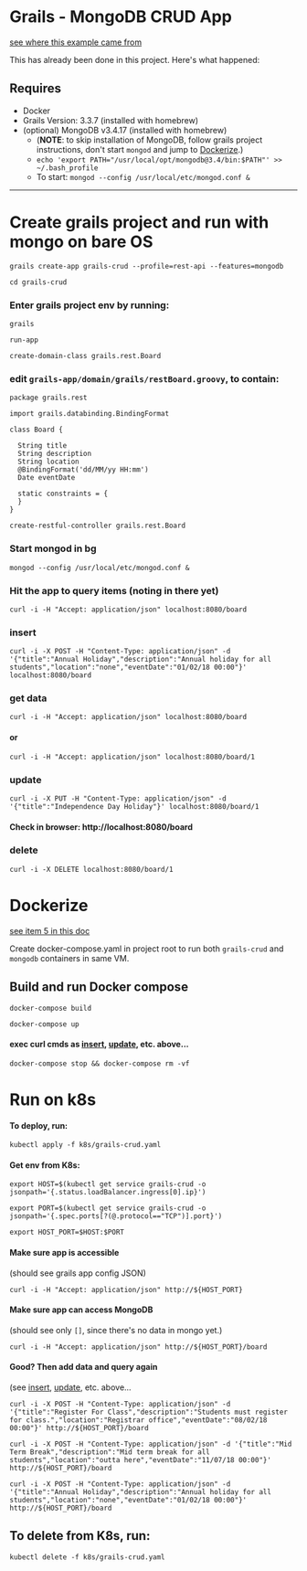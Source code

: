 

# Grails - MongoDB CRUD App
[see where this example came from](https://www.djamware.com/post/5a6dd5c680aca7059c142977/grails-3-mongodb-and-rest-api-profile-crud-application)

This has already been done in this project.  Here's what happened:

## Requires
* Docker
* Grails Version: 3.3.7 (installed with homebrew)
* (optional) MongoDB v3.4.17 (installed with homebrew)
  * (**NOTE**: to skip installation of MongoDB, follow grails project instructions, don't start `mongod` and jump to [Dockerize](#Dockerize).)
  * `echo 'export PATH="/usr/local/opt/mongodb@3.4/bin:$PATH"' >> ~/.bash_profile`
  * To start: `mongod --config /usr/local/etc/mongod.conf &`

---
# Create grails project and run with mongo on bare OS
  `grails create-app grails-crud --profile=rest-api --features=mongodb`
  
  `cd grails-crud`
### Enter grails project env by running:
  `grails`

  `run-app`

  `create-domain-class grails.rest.Board`

### edit `grails-app/domain/grails/restBoard.groovy`, to contain:
```
package grails.rest

import grails.databinding.BindingFormat

class Board {

  String title
  String description
  String location
  @BindingFormat('dd/MM/yy HH:mm')
  Date eventDate

  static constraints = {
  }
}
```
  `create-restful-controller grails.rest.Board`

### Start mongod in bg
`mongod --config /usr/local/etc/mongod.conf &`

### Hit the app to query items (noting in there yet)
  `curl -i -H "Accept: application/json" localhost:8080/board`
### insert
  `curl -i -X POST -H "Content-Type: application/json" -d '{"title":"Annual Holiday","description":"Annual holiday for all students","location":"none","eventDate":"01/02/18 00:00"}' localhost:8080/board`
### get data
  `curl -i -H "Accept: application/json" localhost:8080/board`
#### or 
  `curl -i -H "Accept: application/json" localhost:8080/board/1`
### update
  `curl -i -X PUT -H "Content-Type: application/json" -d '{"title":"Independence Day Holiday"}' localhost:8080/board/1`
#### Check in browser: http://localhost:8080/board
### delete
  `curl -i -X DELETE localhost:8080/board/1`

# Dockerize
[see item 5 in this doc](http://guides.grails.org/grails-as-docker-container/guide/#usingOnlyDocker)

Create docker-compose.yaml in project root to run both `grails-crud` and `mongodb` containers in same VM.

## Build and run Docker compose
  `docker-compose build`

  `docker-compose up`
#### exec curl cmds as [insert](#insert), [update](#update), etc. above...
  `docker-compose stop && docker-compose rm -vf`

# Run on k8s
#### To deploy, run:
`kubectl apply -f k8s/grails-crud.yaml`

#### Get env from K8s:
`export HOST=$(kubectl get service grails-crud -o jsonpath='{.status.loadBalancer.ingress[0].ip}')`

`export PORT=$(kubectl get service grails-crud -o jsonpath='{.spec.ports[?(@.protocol=="TCP")].port}')`

`export HOST_PORT=$HOST:$PORT`

#### Make sure app is accessible
(should see grails app config JSON)

`curl -i -H "Accept: application/json" http://${HOST_PORT}`

#### Make sure app can access MongoDB
(should see only `[]`, since there's no data in mongo yet.)

`curl -i -H "Accept: application/json" http://${HOST_PORT}/board`

#### Good?  Then add data and query again
(see [insert](#insert), [update](#update), etc. above...

`curl -i -X POST -H "Content-Type: application/json" -d '{"title":"Register For Class","description":"Students must register for class.","location":"Registrar office","eventDate":"08/02/18 00:00"}' http://${HOST_PORT}/board`

`curl -i -X POST -H "Content-Type: application/json" -d '{"title":"Mid Term Break","description":"Mid term break for all students","location":"outta here","eventDate":"11/07/18 00:00"}' http://${HOST_PORT}/board`

`curl -i -X POST -H "Content-Type: application/json" -d '{"title":"Annual Holiday","description":"Annual holiday for all students","location":"none","eventDate":"01/02/18 00:00"}' http://${HOST_PORT}/board`

## To delete from K8s, run:
`kubectl delete -f k8s/grails-crud.yaml`